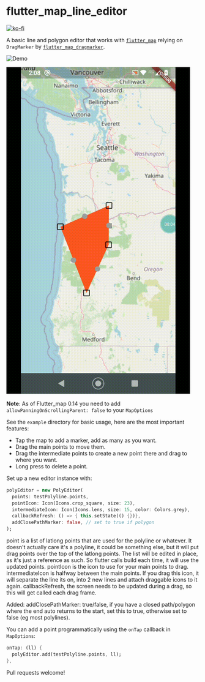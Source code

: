 # flutter_map_line_editor

[![ko-fi](https://ko-fi.com/img/githubbutton_sm.svg)](https://ko-fi.com/F1F8E2YBE)

A basic line and polygon editor that works with [`flutter_map`](https://github.com/fleaflet/flutter_map/) relying on `DragMarker` by [`flutter_map_dragmarker`](https://github.com/ibrierley/flutter_map_dragmarker).

![Demo](https://user-images.githubusercontent.com/3901173/84055684-18e02300-a9ad-11ea-8ee6-cbcfbf361391.gif)

![Demo](./line_editor_poly.gif)

**Note**: As of Flutter_map 0.14 you need to add `allowPanningOnScrollingParent: false` to your `MapOptions`

See the `example` directory for basic usage, here are the most important features:

- Tap the map to add a marker, add as many as you want.
- Drag the main points to move them.
- Drag the intermediate points to create a new point there and drag to where you want.
- Long press to delete a point.

Set up a new editor instance with:

```dart
polyEditor = new PolyEditor(
  points: testPolyline.points,
  pointIcon: Icon(Icons.crop_square, size: 23),
  intermediateIcon: Icon(Icons.lens, size: 15, color: Colors.grey),
  callbackRefresh: () => { this.setState(() {})},
  addClosePathMarker: false, // set to true if polygon
);
```

point is a list of latlong points that are used for the polyline or whatever. It doesn't actually care it's a polyline, it could be something else, but it will put drag points over the top of the latlong points. The list will be edited in place, as it's just a reference as such. So flutter calls build each time, it will use the updated points.
pointIcon is the icon to use for your main points to drag.
intermediateIcon is halfway between the main points. If you drag this icon, it will separate the line its on, into 2 new lines and attach draggable icons to it again.
callbackRefresh, the screen needs to be updated during a drag, so this will get called each drag frame.

Added: addClosePathMarker: true/false, if you have a closed path/polygon where the end auto returns to the start, set this to true, otherwise set to false (eg most polylines).

You can add a point programmatically using the `onTap` callback in `MapOptions`:

```dart
onTap: (ll) {
  polyEditor.add(testPolyline.points, ll);
},
 ```


Pull requests welcome!

